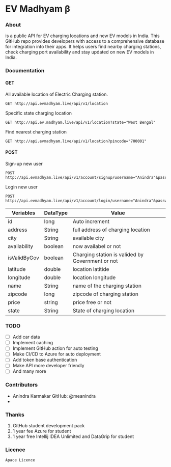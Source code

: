 # EV Madhyam β
### About

is a public API for EV charging locations and new EV models in India. This GitHub repo provides developers with access to a comprehensive database for integration into their apps. It helps users find nearby charging stations, check charging port availability and stay updated on new EV models in India. 

### Documentation

#### GET

All available location of Electric Charging station.
```shell
GET http://api.evmadhyam.live/api/v1/location
```
Specific state charging location
```shell
GET http://api.ev.madhyam.live/api/v1/location?state="West Bengal"
```
Find nearest charging station
```shell
GET http://api.evmadhyam.live/api/v1/location?pincode="700001"
```
#### POST
Sign-up new user
```shell
POST http://api.evmadhyam.live/api/v1/account/signup/username="Anindra"&password="8ch98d3hshds"
```
Login new user
```shell
POST http://api.evmadhyam.live/api/v1/account/login/username="Anindra"&password="8ch98d3hshds"
```

| Veriables    | DataType | Value                                           |
|--------------|----------|-------------------------------------------------|
| id           | long     | Auto increment                                  |
| address      | String   | full address of charging location               |
| city         | String   | available city                                   |
| availability | boolean  | now availabel or not                            |
| isValidByGov | boolean  | Charging station is valided by Government or not |
| latitude     | double   | location latitide                               |
| longitude    | double   | location longitude                              |
| name         | String   | name of the charging station                    |
| zipcode      | long     | zipcode of charging station                     |
| price        | string   | price free or not                               |
| state        | String   | State of charging location                      |


### TODO

- [ ] Add car data
- [ ] Implement caching
- [ ] Implement GitHub action for auto testing
- [ ] Make CI/CD to Azure for auto deployment
- [ ] Add token base authentication
- [ ] Make API more developer friendly
- [ ] And many more

### Contributors

* Anindra Karmakar GitHub: @meanindra
* 
### Thanks

1. GitHub student development pack
2. 1 year fee Azure for student
3. 1 year free Intellij IDEA Unlimited and DataGrip for student

### Licence
```md
Apace Licence
```